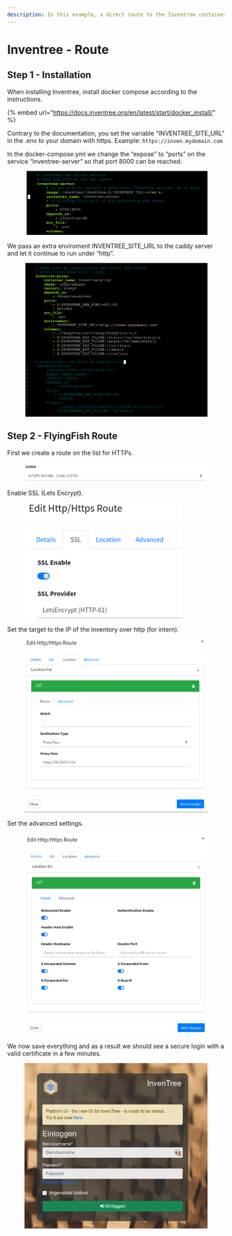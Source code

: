 ```yaml
---
description: In this example, a direct route to the Inventree container is set up.
---
```


# Inventree - Route

## Step 1 - Installation

When installing Inventree, install docker compose according to the instructions.

{% embed url="https://docs.inventree.org/en/latest/start/docker_install/" %}

Contrary to the documentation, you set the variable "INVENTREE\_SITE\_URL" in the .env to your domain with https. Example: `https://inven.mydomain.com`

In the docker-compose.yml we change the “expose” to “ports” on the service “inventree-server” so that port 8000 can be reached.

<figure><img src="../../.gitbook/assets/image (1).png" alt=""><figcaption></figcaption></figure>

We pass an extra enviroment INVENTREE\_SITE\_URL to the caddy server and let it continue to run under “http”.

<figure><img src="../../.gitbook/assets/image.png" alt=""><figcaption></figcaption></figure>

## Step 2 - FlyingFish Route&#x20;

First we create a route on the list for HTTPs.

<figure><img src="../../.gitbook/assets/image (2).png" alt=""><figcaption></figcaption></figure>

Enable SSL (Lets Encrypt).

<figure><img src="../../.gitbook/assets/image (3).png" alt=""><figcaption></figcaption></figure>

Set the target to the IP of the inventory over http (for intern).

<figure><img src="../../.gitbook/assets/image (7).png" alt=""><figcaption></figcaption></figure>

Set the advanced settings.

<figure><img src="../../.gitbook/assets/image (5).png" alt=""><figcaption></figcaption></figure>

We now save everything and as a result we should see a secure login with a valid certificate in a few minutes.

<figure><img src="../../.gitbook/assets/image (6).png" alt=""><figcaption></figcaption></figure>
